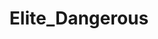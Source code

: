 ---
title: Elite_Dangerous
crosslinks:
- EliteDangerous
- EliteOne
- livven
- FederalDefenseLeague
- eliteexplorers
- aspsinfrontofthings
- ElitePirates
- EiteDagerous
- ElitePS4
- ElitePS
- KotakuInAction
- EliteRacers
- REEEEEEEEEE
- Elite_PVP
- ModerationLog
- PlanetCoaster
- edex
- HailCorporate
- EliteTraders
- FuelRats
---